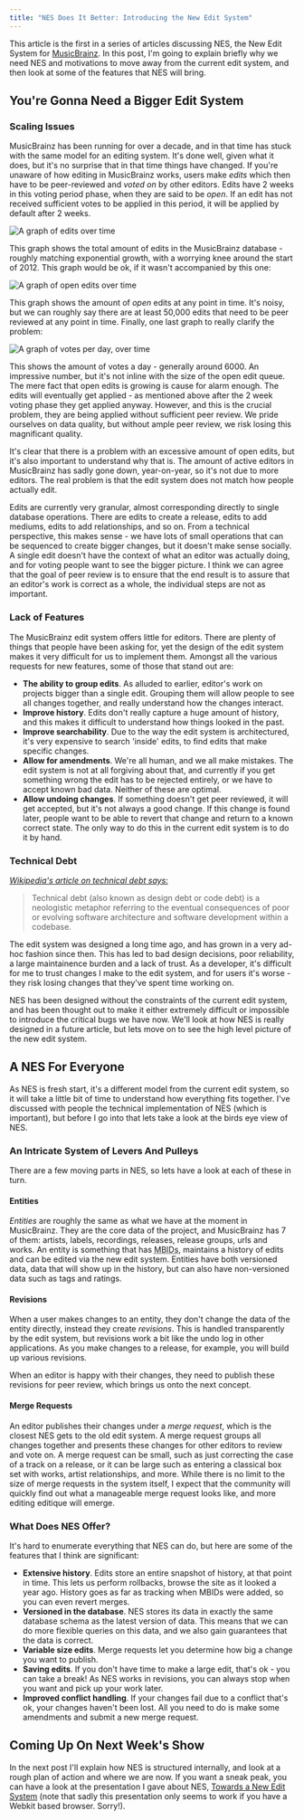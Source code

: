 ```yaml
---
title: "NES Does It Better: Introducing the New Edit System"
---
```


This article is the first in a series of articles discussing NES, the New Edit
System for [MusicBrainz](http://musicbrainz.org). In this post, I'm going to
explain briefly why we need NES and motivations to move away from the current
edit system, and then look at some of the features that NES will bring.

## You're Gonna Need a Bigger Edit System

### Scaling Issues

MusicBrainz has been running for over a decade, and in that time has stuck with
the same model for an editing system. It's done well, given what it does, but
it's no surprise that in that time things have changed. If you're unaware of how
editing in MusicBrainz works, users make *edits* which then have to be
peer-reviewed and *voted on* by other editors. Edits have 2 weeks in this voting
period phase, when they are said to be *open*. If an edit has not received
sufficient votes to be applied in this period, it will be applied by default
after 2 weeks.

![A graph of edits over time](/img/2012-07-10-edits.png)

This graph shows the total amount of edits in the MusicBrainz database - roughly
matching exponential growth, with a worrying knee around the start of 2012. This
graph would be ok, if it wasn't accompanied by this one:

![A graph of open edits over time](/img/2012-07-10-open-edits.png)

This graph shows the amount of *open* edits at any point in time. It's noisy,
but we can roughly say there are at least 50,000 edits that need to be peer
reviewed at any point in time. Finally, one last graph to really clarify the
problem:

![A graph of votes per day, over time](/img/2012-07-10-votes.png)

This shows the amount of votes a day - generally around 6000. An impressive
number, but it's not inline with the size of the open edit queue. The mere fact
that open edits is growing is cause for alarm enough. The edits will eventually
get applied - as mentioned above after the 2 week voting phase they get applied
anyway. However, and this is the crucial problem, they are being applied without
sufficient peer review. We pride ourselves on data quality, but without ample
peer review, we risk losing this magnificant quality.

It's clear that there is a problem with an excessive amount of open edits, but
it's also important to understand why that is. The amount of active editors in
MusicBrainz has sadly gone down, year-on-year, so it's not due to more
editors. The real problem is that the edit system does not match how people
actually edit.

Edits are currently very granular, almost corresponding directly to single
database operations. There are edits to create a release, edits to add mediums,
edits to add relationships, and so on. From a technical perspective, this makes
sense - we have lots of small operations that can be sequenced to create bigger
changes, but it doesn't make sense socially. A single edit doesn't have the
context of what an editor was actually doing, and for voting people want to see
the bigger picture. I think we can agree that the goal of peer review is to
ensure that the end result is to assure that an editor's work is correct as a
whole, the individual steps are not as important.

### Lack of Features

The MusicBrainz edit system offers little for editors. There are plenty of
things that people have been asking for, yet the design of the edit system makes
it very difficult for us to implement them. Amongst all the various requests for
new features, some of those that stand out are:

- **The ability to group edits**. As alluded to earlier, editor's work on
    projects bigger than a single edit. Grouping them will allow people to see
    all changes together, and really understand how the changes interact.
- **Improve history**. Edits don't really capture a huge amount of history, and
    this makes it difficult to understand how things looked in the past.
- **Improve searchability**. Due to the way the edit system is architectured, it's
    very expensive to search 'inside' edits, to find edits that make specific
    changes.
- **Allow for amendments**. We're all human, and we all make mistakes. The edit
    system is not at all forgiving about that, and currently if you get
    something wrong the edit has to be rejected entirely, or we have to accept
    known bad data. Neither of these are optimal.
- **Allow undoing changes**. If something doesn't get peer reviewed, it will get
    accepted, but it's not always a good change. If this change is found later,
    people want to be able to revert that change and return to a known correct
    state. The only way to do this in the current edit system is to do it by
    hand.

### Technical Debt

*[Wikipedia's article on technical debt says:](http://en.wikipedia.org/wiki/Technical_debt)*

> Technical debt (also known as design debt or code debt) is a neologistic
> metaphor referring to the eventual consequences of poor or evolving software
> architecture and software development within a codebase.

The edit system was designed a long time ago, and has grown in a very ad-hoc
fashion since then. This has led to bad design decisions, poor reliability, a
large maintainence burden and a lack of trust. As a developer, it's difficult
for me to trust changes I make to the edit system, and for users it's worse -
they risk losing changes that they've spent time working on.

NES has been designed without the constraints of the current edit system, and
has been thought out to make it either extremely difficult or impossible to
introduce the critical bugs we have now. We'll look at how NES is really
designed in a future article, but lets move on to see the high level picture of
the new edit system.

## A NES For Everyone

As NES is fresh start, it's a different model from the current edit system, so
it will take a little bit of time to understand how everything fits
together. I've discussed with people the technical implementation of NES (which
is important), but before I go into that lets take a look at the birds eye view
of NES.

### An Intricate System of Levers And Pulleys

There are a few moving parts in NES, so lets have a look at each of these in
turn.

#### Entities

*Entities* are roughly the same as what we have at the moment in
MusicBrainz. They are the core data of the project, and MusicBrainz has 7 of
them: artists, labels, recordings, releases, release groups, urls and works. An
entity is something that has <abbr title="MusicBrainz ID">MBIDs</abbr>,
maintains a history of edits and can be edited via the new edit system. Entities
have both versioned data, data that will show up in the history, but can also
have non-versioned data such as tags and ratings.

#### Revisions

When a user makes changes to an entity, they don't change the data of the entity
directly, instead they create *revisions*. This is handled transparently by the
edit system, but revisions work a bit like the undo log in other
applications. As you make changes to a release, for example, you will build up
various revisions.

When an editor is happy with their changes, they need to publish these revisions
for peer review, which brings us onto the next concept.

#### Merge Requests

An editor publishes their changes under a *merge request*, which is the closest
NES gets to the old edit system. A merge request groups all changes together and
presents these changes for other editors to review and vote on. A merge request
can be small, such as just correcting the case of a track on a release, or it
can be large such as entering a classical box set with works, artist
relationships, and more. While there is no limit to the size of merge requests
in the system itself, I expect that the community will quickly find out what a
manageable merge request looks like, and more editing editique will emerge.

### What Does NES Offer?

It's hard to enumerate everything that NES can do, but here are some of the
features that I think are significant:

- **Extensive history**. Edits store an entire snapshot of history, at that point
  in time. This lets us perform rollbacks, browse the site as it looked a year
  ago. History goes as far as tracking when MBIDs were added, so you can even
  revert merges.
- **Versioned in the database**. NES stores its data in exactly the same
  database schema as the latest version of data. This means that we can do more
  flexible queries on this data, and we also gain guarantees that the data is
  correct.
- **Variable size edits**. Merge requests let you determine how big a change you
  want to publish.
- **Saving edits**. If you don't have time to make a large edit, that's ok - you
  can take a break! As NES works in revisions, you can always stop when you want
  and pick up your work later.
- **Improved conflict handling**. If your changes fail due to a conflict that's
  ok, your changes haven't been lost. All you need to do is make some
  amendments and submit a new merge request.

## Coming Up On Next Week's Show

In the next post I'll explain how NES is structured internally, and look at a
rough plan of action and where we are now. If you want a sneak peak, you can
have a look at the presentation I gave about NES, [Towards a New Edit
System](http://ocharles.org.uk/EditSystemPresentation/edit-system.html) (note
that sadly this presentation only seems to work if you have a Webkit based
browser. Sorry!).
